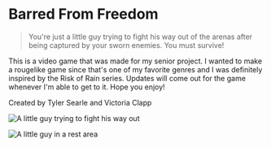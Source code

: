 # Barred From Freedom
> You're just a little guy trying to fight his way out of the arenas after being captured by your sworn enemies. You must survive!


This is a video game that was made for my senior project. I wanted to make a rougelike game since that's one of my favorite genres and I was definitely inspired by the Risk of Rain series. Updates will come out for the game whenever I'm able to get to it. Hope you enjoy!

Created by Tyler Searle and Victoria Clapp


![A little guy trying to fight his way out](https://xperience007.github.io/images/barred1.png)

![A little guy in a rest area]("https://xperience007.github.io/images/barred2.png")
